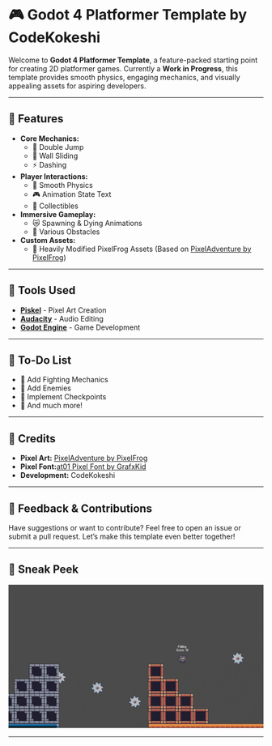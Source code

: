 # 🎮 Godot 4 Platformer Template by CodeKokeshi

Welcome to **Godot 4 Platformer Template**, a feature-packed starting point for creating 2D platformer games. Currently a **Work in Progress**, this template provides smooth physics, engaging mechanics, and visually appealing assets for aspiring developers.

---

## 🌟 Features
- **Core Mechanics:**
  - 🚂 Double Jump
  - 🚷 Wall Sliding
  - ⚡ Dashing
- **Player Interactions:**
  - 🏃 Smooth Physics
  - 🎮 Animation State Text
  - 🔑 Collectibles
- **Immersive Gameplay:**
  - 😿 Spawning & Dying Animations
  - 🚱 Various Obstacles
- **Custom Assets:**
  - 🎨 Heavily Modified PixelFrog Assets (Based on [PixelAdventure by PixelFrog](https://pixelfrog-assets.itch.io/pixel-adventure-1))

---

## 🚀 Tools Used
- **[Piskel](https://www.piskelapp.com/)** - Pixel Art Creation
- **[Audacity](https://www.audacityteam.org/)** - Audio Editing
- **[Godot Engine](https://godotengine.org/)** - Game Development

---

## 🔨 To-Do List
- 🦊 Add Fighting Mechanics
- 👹 Add Enemies
- 🔖 Implement Checkpoints
- 🔮 And much more!

---

## 📜 Credits
- **Pixel Art:** [PixelAdventure by PixelFrog](https://pixelfrog-assets.itch.io/pixel-adventure-1)
- **Pixel Font:**[at01 Pixel Font by GrafxKid](https://itch.io/queue/c/733269/godot-pixel-fonts?game_id=707314)
- **Development:** CodeKokeshi

---

## 💬 Feedback & Contributions
Have suggestions or want to contribute? Feel free to open an issue or submit a pull request. Let’s make this template even better together!

---

## 🌈 Sneak Peek
![Gameplay Screenshot](Game.png)

---
